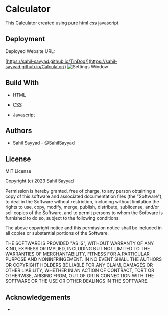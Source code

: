 
# Calculator

This Calculator created using pure html css javascript.  


## Deployment

Deployed Website URL:


 [https://sahil-sayyad.github.io/TinDog/](https://sahil-sayyad.github.io/Calculator/)
![Settings Window](https://raw.github.com/Sahil-Sayyad/Calculator/main/web_Capture.jpeg)




## Build With

 - HTML

 -  CSS
  
  - Javascript

## Authors

- Sahil Sayyad - [@SahilSayyad](https://github.com/Sahil-Sayyad)


## License


MIT License

Copyright (c) 2023 Sahil Sayyad

Permission is hereby granted, free of charge, to any person obtaining a copy
of this software and associated documentation files (the "Software"), to deal
in the Software without restriction, including without limitation the rights
to use, copy, modify, merge, publish, distribute, sublicense, and/or sell
copies of the Software, and to permit persons to whom the Software is
furnished to do so, subject to the following conditions:

The above copyright notice and this permission notice shall be included in all
copies or substantial portions of the Software.

THE SOFTWARE IS PROVIDED "AS IS", WITHOUT WARRANTY OF ANY KIND, EXPRESS OR
IMPLIED, INCLUDING BUT NOT LIMITED TO THE WARRANTIES OF MERCHANTABILITY,
FITNESS FOR A PARTICULAR PURPOSE AND NONINFRINGEMENT. IN NO EVENT SHALL THE
AUTHORS OR COPYRIGHT HOLDERS BE LIABLE FOR ANY CLAIM, DAMAGES OR OTHER
LIABILITY, WHETHER IN AN ACTION OF CONTRACT, TORT OR OTHERWISE, ARISING FROM,
OUT OF OR IN CONNECTION WITH THE SOFTWARE OR THE USE OR OTHER DEALINGS IN THE
SOFTWARE.

## Acknowledgements

 - 
